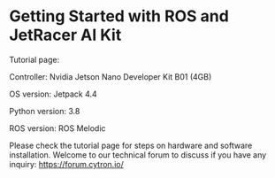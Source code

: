 # Getting Started with ROS and JetRacer AI Kit
Tutorial page:

Controller: Nvidia Jetson Nano Developer Kit B01 (4GB)

OS version: Jetpack 4.4

Python version: 3.8

ROS version: ROS Melodic

Please check the tutorial page for steps on hardware and software installation.
Welcome to our technical forum to discuss if you have any inquiry: https://forum.cytron.io/
